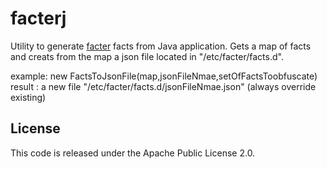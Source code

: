 facterj
=======

Utility to generate [facter](http://puppetlabs.com/puppet/related-projects/facter/) facts from Java application.
Gets a map of facts and creats from the map a json file located in "/etc/facter/facts.d".

example:
new FactsToJsonFile(map,jsonFileNmae,setOfFactsToobfuscate)
result :
a new file "/etc/facter/facts.d/jsonFileNmae.json" (always override existing)

## License
This code is released under the Apache Public License 2.0.
